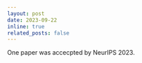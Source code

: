 ```yaml
---
layout: post
date: 2023-09-22
inline: true
related_posts: false
---
```

<!-- <span style="color:red;font-weight:bold;">
[Hiring!]
</span> -->
One paper was accecpted by NeurIPS 2023.